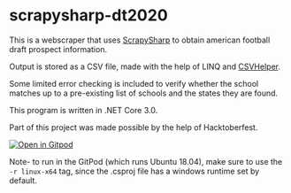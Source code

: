 # scrapysharp-dt2020

This is a webscraper that uses [ScrapySharp](https://github.com/rflechner/ScrapySharp) to obtain american football draft prospect information.

Output is stored as a CSV file, made with the help of LINQ and [CSVHelper](https://joshclose.github.io/CsvHelper/).

Some limited error checking is included to verify whether the school matches up to a pre-existing list of schools and the states they are found.

This program is written in .NET Core 3.0.

Part of this project was made possible by the help of Hacktoberfest.


[![Open in Gitpod](https://gitpod.io/button/open-in-gitpod.svg)](https://gitpod.io#https://github.com/Leagify/scrapysharp-dt2020
)

Note- to run in the GitPod (which runs Ubuntu 18.04), make sure to use the `-r linux-x64` tag, since the .csproj file has a windows runtime set by default.
